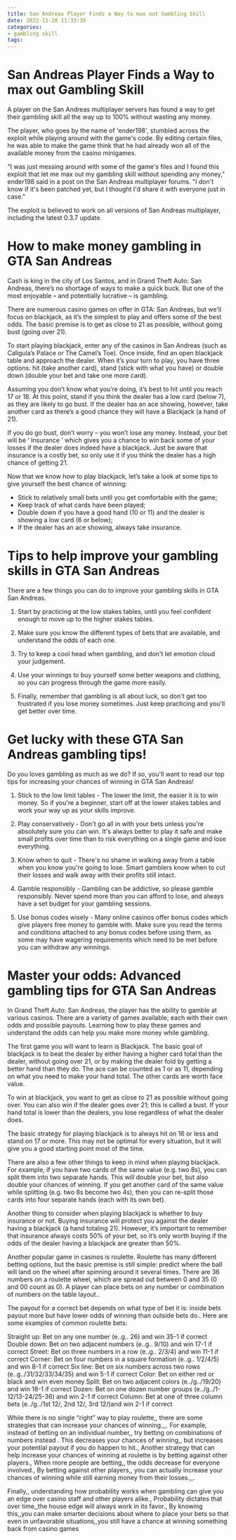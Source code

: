 ```yaml
---
title: San Andreas Player Finds a Way to max out Gambling Skill
date: 2022-11-28 11:33:35
categories:
- gambling skill
tags:
---
```



#  San Andreas Player Finds a Way to max out Gambling Skill

A player on the San Andreas multiplayer servers has found a way to get their gambling skill all the way up to 100% without wasting any money.

The player, who goes by the name of 'ender198', stumbled across the exploit while playing around with the game's code. By editing certain files, he was able to make the game think that he had already won all of the available money from the casino minigames.

"I was just messing around with some of the game's files and I found this exploit that let me max out my gambling skill without spending any money," ender198 said in a post on the San Andreas multiplayer forums. "I don't know if it's been patched yet, but I thought I'd share it with everyone just in case."

The exploit is believed to work on all versions of San Andreas multiplayer, including the latest 0.3.7 update.

#  How to make money gambling in GTA San Andreas 

Cash is king in the city of Los Santos, and in Grand Theft Auto: San Andreas, there’s no shortage of ways to make a quick buck. But one of the most enjoyable – and potentially lucrative – is gambling.

There are numerous casino games on offer in GTA: San Andreas, but we’ll focus on blackjack, as it’s the simplest to play and offers some of the best odds. The basic premise is to get as close to 21 as possible, without going bust (going over 21).

To start playing blackjack, enter any of the casinos in San Andreas (such as Caligula’s Palace or The Camel’s Toe). Once inside, find an open blackjack table and approach the dealer. When it’s your turn to play, you have three options: hit (take another card), stand (stick with what you have) or double down (double your bet and take one more card).

Assuming you don’t know what you’re doing, it’s best to hit until you reach 17 or 18. At this point, stand if you think the dealer has a low card (below 7), as they are likely to go bust. If the dealer has an ace showing, however, take another card as there’s a good chance they will have a Blackjack (a hand of 21).

If you do go bust, don’t worry – you won’t lose any money. Instead, your bet will be ‘ Insurance ’ which gives you a chance to win back some of your losses if the dealer does indeed have a blackjack. Just be aware that insurance is a costly bet, so only use it if you think the dealer has a high chance of getting 21.

Now that we know how to play blackjack, let’s take a look at some tips to give yourself the best chance of winning: 




- Stick to relatively small bets until you get comfortable with the game; 
- Keep track of what cards have been played; 
- Double down if you have a good hand (10 or 11) and the dealer is showing a low card (6 or below); 
- If the dealer has an ace showing, always take insurance.

#  Tips to help improve your gambling skills in GTA San Andreas 

There are a few things you can do to improve your gambling skills in GTA San Andreas.

1. Start by practicing at the low stakes tables, until you feel confident enough to move up to the higher stakes tables.

2. Make sure you know the different types of bets that are available, and understand the odds of each one.

3. Try to keep a cool head when gambling, and don't let emotion cloud your judgement.

4. Use your winnings to buy yourself some better weapons and clothing, so you can progress through the game more easily.

5. Finally, remember that gambling is all about luck, so don't get too frustrated if you lose money sometimes. Just keep practicing and you'll get better over time.

#  Get lucky with these GTA San Andreas gambling tips! 

Do you loves gambling as much as we do? If so, you'll want to read our top tips for increasing your chances of winning in GTA San Andreas!

1. Stick to the low limit tables - The lower the limit, the easier it is to win money. So if you're a beginner, start off at the lower stakes tables and work your way up as your skills improve.

2. Play conservatively - Don't go all in with your bets unless you're absolutely sure you can win. It's always better to play it safe and make small profits over time than to risk everything on a single game and lose everything.

3. Know when to quit - There's no shame in walking away from a table when you know you're going to lose. Smart gamblers know when to cut their losses and walk away with their profits still intact.

4. Gamble responsibly - Gambling can be addictive, so please gamble responsibly. Never spend more than you can afford to lose, and always have a set budget for your gambling sessions.

5. Use bonus codes wisely - Many online casinos offer bonus codes which give players free money to gamble with. Make sure you read the terms and conditions attached to any bonus codes before using them, as some may have wagering requirements which need to be met before you can withdraw any winnings.

#  Master your odds: Advanced gambling tips for GTA San Andreas

In Grand Theft Auto: San Andreas, the player has the ability to gamble at various casinos. There are a variety of games available, each with their own odds and possible payouts. Learning how to play these games and understand the odds can help you make more money while gambling.

The first game you will want to learn is Blackjack. The basic goal of blackjack is to beat the dealer by either having a higher card total than the dealer, without going over 21, or by making the dealer fold by getting a better hand than they do. The ace can be counted as 1 or as 11, depending on what you need to make your hand total. The other cards are worth face value.

To win at blackjack, you want to get as close to 21 as possible without going over. You can also win if the dealer goes over 21; this is called a bust. If your hand total is lower than the dealers, you lose regardless of what the dealer does.

The basic strategy for playing blackjack is to always hit on 16 or less and stand on 17 or more. This may not be optimal for every situation, but it will give you a good starting point most of the time.

There are also a few other things to keep in mind when playing blackjack. For example, if you have two cards of the same value (e.g. two 8s), you can split them into two separate hands. This will double your bet, but also double your chances of winning. If you get another card of the same value while splitting (e.g. two 8s become two 4s), then you can re-split those cards into four separate hands (each with its own bet).

Another thing to consider when playing blackjack is whether to buy insurance or not. Buying insurance will protect you against the dealer having a blackjack (a hand totaling 21). However, it’s important to remember that insurance always costs 50% of your bet, so it’s only worth buying if the odds of the dealer having a blackjack are greater than 50%.

Another popular game in casinos is roulette. Roulette has many different betting options, but the basic premise is still simple: predict where the ball will land on the wheel after spinning around it several times. There are 36 numbers on a roulette wheel, which are spread out between 0 and 35 (0 and 00 count as 0). A player can place bets on any number or combination of numbers on the table layout..

The payout for a correct bet depends on what type of bet it is: inside bets payout more but have lower odds of winning than outside bets do.. Here are some examples of common roulette bets:

Straight up: Bet on any one number (e..g.. 26) and win 35-1 if correct Double down: Bet on two adjacent numbers (e..g.. 9/10) and win 17-1 if correct Street: Bet on three numbers in a row (e..g.. 2/3/4) and win 11-1 if correct Corner: Bet on four numbers in a square formation (e..g.. 1/2/4/5) and win 8-1 if correct Six line: Bet on six numbers across two rows (e..g../31/32/33/34/35) and win 5-1 if correct Color: Bet on either red or black and win even money Split: Bet on two adjacent colors (e../g../19/20) and win 18-1 if correct Dozen: Bet on one dozen number groups (e../g../1-12/13-24/25-36) and win 2-1 if correct Column: Bet at one of three column bets (e../g../1st 12/, 2nd 12/, 3rd 12/)and win 2-1 if correct

While there is no single “right” way to play roulette,, there are some strategies that can increase your chances of winning.,,. For example, instead of betting on an individual number,, try betting on combinations of numbers instead . This decreases your chances of winning,, but increases your potential payout if you do happen to hit., Another strategy that can help increase your chances of winning at roulette is by betting against other players., When more people are betting,, the odds decrease for everyone involved., By betting against other players,, you can actually increase your chances of winning while still earning money from their losses.,,.

 Finally,, understanding how probability works when gambling can give you an edge over casino staff and other players alike., Probability dictates that over time,,the house edge will always work in its favor., By knowing this,,you can make smarter decisions about where to place your bets so that even in unfavorable situations,,you still have a chance at winning something back from casino games